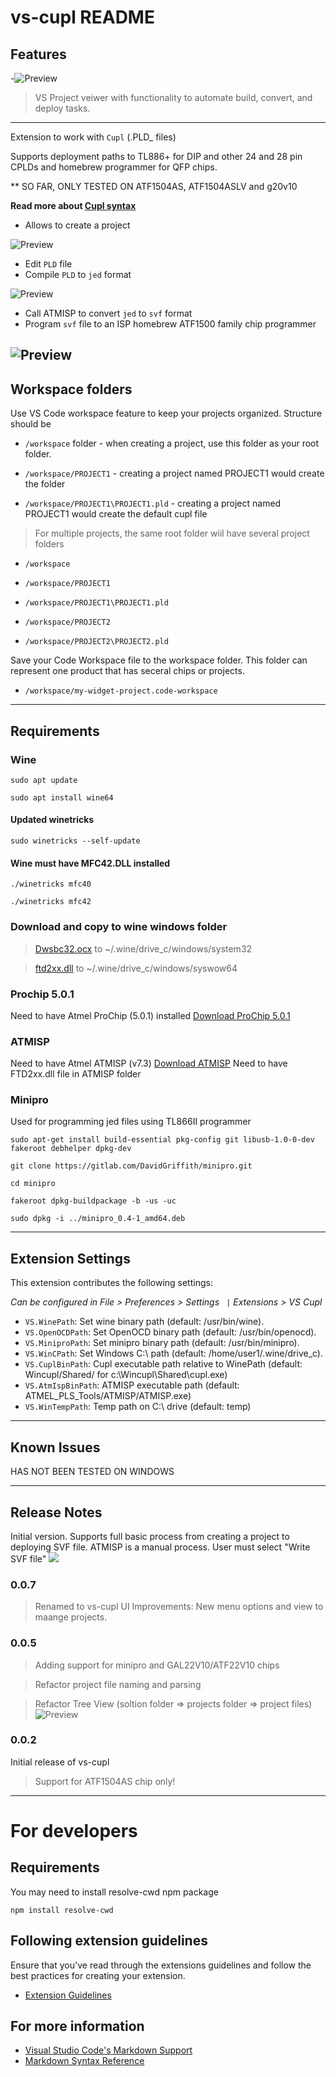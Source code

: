 # vs-cupl README
## Features

-![Preview](assets/images/preview.png)
> VS Project veiwer with functionality to automate build, convert, and deploy tasks.
---

Extension to work with `Cupl` (.PLD_ files)

Supports deployment paths to TL886+ for DIP and other 24 and 28 pin CPLDs and homebrew programmer for QFP chips.

** SO FAR, ONLY TESTED ON ATF1504AS, ATF1504ASLV and g20v10

**Read more about [Cupl syntax](assets/docs/CUPL.md)**

- Allows to create a project

![Preview](assets/images/vs-cupl-create-project.gif)
- Edit ``PLD`` file
- Compile ``PLD`` to ``jed`` format

![Preview](assets/images/vs-cupl-compile.gif)
- Call ATMISP to convert ``jed`` to ``svf`` format
- Program ``svf`` file to an ISP homebrew ATF1500 family chip programmer

![Preview](assets/images/vs-cupl-deploy-openocd.gif)
---
## Workspace folders

Use VS Code workspace feature to keep your projects organized.
Structure should be

 - ```/workspace``` folder - when creating a project, use this folder as your root folder.

- ```/workspace/PROJECT1``` - creating a project named PROJECT1 would create the folder

- ```/workspace/PROJECT1\PROJECT1.pld``` - creating a project named PROJECT1 would create the default cupl file

> For multiple projects, the same root folder wiil have several project folders

- ```/workspace``` 

- ```/workspace/PROJECT1```

- ```/workspace/PROJECT1\PROJECT1.pld``` 

- ```/workspace/PROJECT2```

- ```/workspace/PROJECT2\PROJECT2.pld```


Save your Code Workspace file to the workspace folder.
This folder can represent one product that has seceral chips or projects.
- ```/workspace/my-widget-project.code-workspace``` 

---

## Requirements
### **Wine**
```sudo apt update```

```sudo apt install wine64```

#### Updated winetricks
```sudo winetricks --self-update```


#### Wine must have MFC42.DLL installed
```./winetricks mfc40```

```./winetricks mfc42```

### Download and copy to wine windows folder
>[Dwsbc32.ocx](assets/bin/Dwsbc32.ocx) to ~/.wine/drive_c/windows/system32

>[ftd2xx.dll](assets/bin/ftd2xx.dll) to ~/.wine/drive_c/windows/syswow64

### **Prochip 5.0.1**
Need to have Atmel ProChip (5.0.1) installed [Download ProChip 5.0.1](https://www.microchip.com/prochiplicensing/#/)
### **ATMISP**
  Need to have Atmel ATMISP (v7.3) [Download ATMISP](http://ww1.microchip.com/downloads/en/DeviceDoc/ATMISP7.zip)
  Need to have FTD2xx.dll file in ATMISP folder

### **Minipro**
  Used for programming jed files using TL866II programmer
```shell
sudo apt-get install build-essential pkg-config git libusb-1.0-0-dev fakeroot debhelper dpkg-dev

git clone https://gitlab.com/DavidGriffith/minipro.git

cd minipro

fakeroot dpkg-buildpackage -b -us -uc

sudo dpkg -i ../minipro_0.4-1_amd64.deb
```
---
## Extension Settings

This extension contributes the following settings:

*Can be configured in File > Preferences > Settings `` |`` Extensions > VS Cupl*

* `VS.WinePath`: Set wine binary path (default: /usr/bin/wine).
* `VS.OpenOCDPath`: Set OpenOCD binary path (default: /usr/bin/openocd).
* `VS.MiniproPath`: Set minipro binary path (default: /usr/bin/minipro).
* `VS.WinCPath`: Set Windows C:\ path (default: /home/user1/.wine/drive_c).
*  `VS.CuplBinPath`: Cupl executable path relative to WinePath 
  (default: Wincupl/Shared/ for c:\\Wincupl\\Shared\\cupl.exe)
* `VS.AtmIspBinPath`: ATMISP executable path (default: ATMEL_PLS_Tools/ATMISP/ATMISP.exe)
* `VS.WinTempPath`: Temp path on C:\ drive (default: temp)

---
## Known Issues

HAS NOT BEEN TESTED ON WINDOWS

---
## Release Notes

Initial version. Supports full basic process from creating a project to deploying SVF file.
ATMISP is a manual process. User must select "Write SVF file"
![](assets/images/atmisp-svf.png)

### 0.0.7
> Renamed to vs-cupl
> UI Improvements: New menu options and view to maange projects.
### 0.0.5
> Adding support for minipro and GAL22V10/ATF22V10 chips

> Refactor project file naming and parsing

> Refactor Tree View (soltion folder => projects folder => project files)
![Preview](assets/images/activity-bar.png)

### 0.0.2

Initial release of vs-cupl
> Support for ATF1504AS chip only!

---

# For developers

## Requirements
You may need to install resolve-cwd npm package

``npm install resolve-cwd``
## Following extension guidelines

Ensure that you've read through the extensions guidelines and follow the best practices for creating your extension.

* [Extension Guidelines](https://code.visualstudio.com/api/references/extension-guidelines)


## For more information

* [Visual Studio Code's Markdown Support](http://code.visualstudio.com/docs/languages/markdown)
* [Markdown Syntax Reference](https://help.github.com/articles/markdown-basics/)

